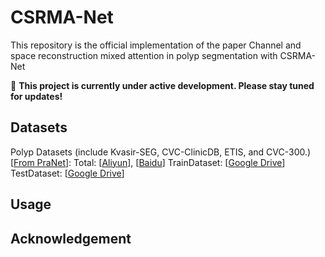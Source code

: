 # CSRMA-Net
This repository is the official implementation of the paper Channel and space reconstruction mixed attention in polyp  segmentation with CSRMA-Net

🚀 **This project is currently under active development. Please stay tuned for updates!**

## Datasets

Polyp Datasets (include Kvasir-SEG, CVC-ClinicDB,  ETIS, and CVC-300.) \[[From PraNet](https://github.com/DengPingFan/PraNet)\]:
Total: \[[Aliyun](http://118.31.22.118:5244/Aliyun/CSCAUNet/Datasets/Polyp%205%20Datasets.zip)\], \[[Baidu]( https://pan.baidu.com/s/1q5I2e2bbwXdW4evJdCAUpg?pwd=1111)\]
TrainDataset: \[[Google Drive](https://drive.google.com/file/d/1lODorfB33jbd-im-qrtUgWnZXxB94F55/view?usp=sharing)\] 
TestDataset: \[[Google Drive](https://drive.google.com/file/d/1lODorfB33jbd-im-qrtUgWnZXxB94F55/view?usp=sharing)\]


## Usage


## Acknowledgement

